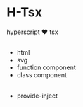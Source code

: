 # H-Tsx

hyperscript ❤️ tsx 

## 

- html
- svg
- function component
- class component

## 

- provide-inject